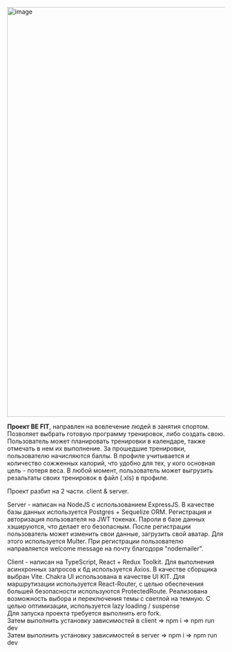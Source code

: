 <img width="1915" height="950" alt="image" src="https://github.com/user-attachments/assets/8e8b347a-55b2-44dd-b6e7-56152a635de4" />


<strong>Проект BE FIT</strong>, направлен на вовлечение людей в занятия спортом.
Позволяет выбрать готовую программу тренировок, либо создать свою.
Пользователь может планировать тренировки в календаре, также отмечать в нем их выполнение.
За прошедшие тренировки, пользователю начисляются баллы. В профиле учитывается и количество сожженных калорий, что удобно для тех, у кого основная цель - потеря веса.
В любой момент, пользователь может выгрузить резальтаты своих тренировок в файл (.xls) в профиле.

Проект разбит на 2 части.
client & server.

Server - написан на NodeJS с использованием ExpressJS. В качестве базы данных используется Postgres + Sequelize ORM. 
Регистрация и авторизация пользователя на JWT токенах. Пароли в базе данных хэшируются, что делает его безопасным.
После регистрации пользователь может изменить свои данные, загрузить свой аватар. Для этого используется Multer.
При регистрации пользователю направляется welcome message на почту благодоря "nodemailer".
<br/>

Client - написан на TypeScript, React + Redux Toolkit. Для выполнения асинхронных запросов к бд используется Axios.
В качестве сборщика выбран Vite. Chakra UI использована в качестве UI KIT. 
Для маршрутизации используется React-Router, с целью обеспечения большей безопасности используются ProtectedRoute.
Реализована возможность выбора и переключения темы с светлой на темную.
С целью оптимизации, используется lazy loading / suspense
<br/>
Для запуска проекта требуется выполнить его fork.
<br/>
Затем выполнить установку зависимостей в client => npm i => npm run dev 
<br/>
Затем выполнить установку зависимостей в server => npm i => npm run dev 

